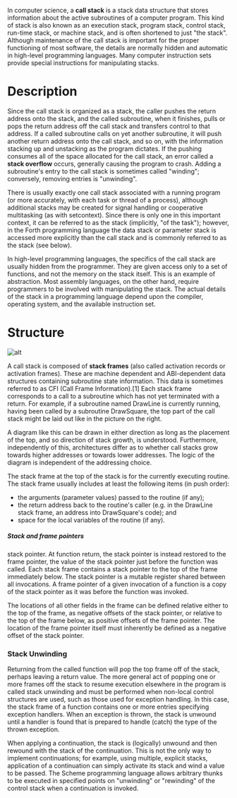 In computer science, a __call stack__ is a stack data structure that stores information about the active subroutines of a computer program. This kind of stack is also known as an execution stack, program stack, control stack, run-time stack, or machine stack, and is often shortened to just "the stack". Although maintenance of the call stack is important for the proper functioning of most software, the details are normally hidden and automatic in high-level programming languages. Many computer instruction sets provide special instructions for manipulating stacks.

# Description

Since the call stack is organized as a stack, the caller pushes the return address onto the stack, and the called subroutine, when it finishes, pulls or pops the return address off the call stack and transfers control to that address. If a called subroutine calls on yet another subroutine, it will push another return address onto the call stack, and so on, with the information stacking up and unstacking as the program dictates. If the pushing consumes all of the space allocated for the call stack, an error called a __stack overflow__ occurs, generally causing the program to crash. Adding a subroutine's entry to the call stack is sometimes called "winding"; conversely, removing entries is "unwinding".

There is usually exactly one call stack associated with a running program (or more accurately, with each task or thread of a process), although additional stacks may be created for signal handling or cooperative multitasking (as with setcontext). Since there is only one in this important context, it can be referred to as the stack (implicitly, "of the task"); however, in the Forth programming language the data stack or parameter stack is accessed more explicitly than the call stack and is commonly referred to as the stack (see below).

In high-level programming languages, the specifics of the call stack are usually hidden from the programmer. They are given access only to a set of functions, and not the memory on the stack itself. This is an example of abstraction. Most assembly languages, on the other hand, require programmers to be involved with manipulating the stack. The actual details of the stack in a programming language depend upon the compiler, operating system, and the available instruction set.

# Structure

![alt](https://upload.wikimedia.org/wikipedia/commons/d/d3/Call_stack_layout.svg)

A call stack is composed of __stack frames__ (also called activation records or activation frames). These are machine dependent and ABI-dependent data structures containing subroutine state information. This data is sometimes referred to as CFI (Call Frame Information).[1] Each stack frame corresponds to a call to a subroutine which has not yet terminated with a return. For example, if a subroutine named DrawLine is currently running, having been called by a subroutine DrawSquare, the top part of the call stack might be laid out like in the picture on the right.

A diagram like this can be drawn in either direction as long as the placement of the top, and so direction of stack growth, is understood. Furthermore, independently of this, architectures differ as to whether call stacks grow towards higher addresses or towards lower addresses. The logic of the diagram is independent of the addressing choice.

The stack frame at the top of the stack is for the currently executing routine. The stack frame usually includes at least the following items (in push order):

* the arguments (parameter values) passed to the routine (if any);
* the return address back to the routine's caller (e.g. in the DrawLine stack frame, an address into DrawSquare's code); and
* space for the local variables of the routine (if any).

##### Stack and frame pointers

stack pointer. At function return, the stack pointer is instead restored to the frame pointer, the value of the stack pointer just before the function was called. Each stack frame contains a stack pointer to the top of the frame immediately below. The stack pointer is a mutable register shared between all invocations. A frame pointer of a given invocation of a function is a copy of the stack pointer as it was before the function was invoked.

The locations of all other fields in the frame can be defined relative either to the top of the frame, as negative offsets of the stack pointer, or relative to the top of the frame below, as positive offsets of the frame pointer. The location of the frame pointer itself must inherently be defined as a negative offset of the stack pointer.

### Stack Unwinding

Returning from the called function will pop the top frame off of the stack, perhaps leaving a return value. The more general act of popping one or more frames off the stack to resume execution elsewhere in the program is called stack unwinding and must be performed when non-local control structures are used, such as those used for exception handling. In this case, the stack frame of a function contains one or more entries specifying exception handlers. When an exception is thrown, the stack is unwound until a handler is found that is prepared to handle (catch) the type of the thrown exception.

When applying a continuation, the stack is (logically) unwound and then rewound with the stack of the continuation. This is not the only way to implement continuations; for example, using multiple, explicit stacks, application of a continuation can simply activate its stack and wind a value to be passed. The Scheme programming language allows arbitrary thunks to be executed in specified points on "unwinding" or "rewinding" of the control stack when a continuation is invoked.





